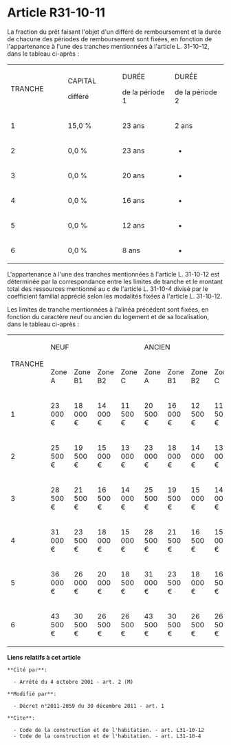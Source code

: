 # Article R31-10-11

La fraction du prêt faisant l'objet d'un différé de remboursement et la durée de chacune des périodes de remboursement sont
fixées, en fonction de l'appartenance à l'une des tranches mentionnées à l'article L. 31-10-12, dans le tableau ci-après : 

<table>
  <tbody>
    <tr>
      <td width="170">

TRANCHE 

</td>
      <td width="170">

CAPITAL

différé 

</td>
      <td width="170">

DURÉE

de la période 1 

</td>
      <td width="170">

DURÉE

de la période 2 

</td>
    </tr>
    <tr>
      <td width="170">

1 

</td>
      <td width="170">

15,0 % 

</td>
      <td width="170">

23 ans 

</td>
      <td width="170">

2 ans 

</td>
    </tr>
    <tr>
      <td width="170">

2 

</td>
      <td width="170">

0,0 % 

</td>
      <td width="170">

23 ans

</td>
      <td width="170">

-

</td>
    </tr>
    <tr>
      <td width="170">

3 

</td>
      <td width="170">

0,0 % 

</td>
      <td width="170">

20 ans

</td>
      <td width="170">

-

</td>
    </tr>
    <tr>
      <td width="170">

4 

</td>
      <td width="170">

0,0 % 

</td>
      <td width="170">

16 ans

</td>
      <td width="170">

-

</td>
    </tr>
    <tr>
      <td width="170">

5 

</td>
      <td width="170">

0,0 % 

</td>
      <td width="170">

12 ans

</td>
      <td width="170">

-

</td>
    </tr>
    <tr>
      <td width="170">

6 

</td>
      <td width="170">

0,0 % 

</td>
      <td width="170">

8 ans

</td>
      <td width="170">

-

</td>
    </tr>
  </tbody>
</table>

L'appartenance à l'une des tranches mentionnées à l'article L. 31-10-12 est déterminée par la correspondance entre les
limites de tranche et le montant total des ressources mentionné au c de l'article L. 31-10-4 divisé par le coefficient
familial apprécié selon les modalités fixées à l'article L. 31-10-12. 

Les limites de tranche mentionnées à l'alinéa précédent sont fixées, en fonction du caractère neuf ou ancien du logement et
de sa localisation, dans le tableau ci-après : 

<table>
  <tbody>
    <tr>
      <td rowspan="2">

TRANCHE

</td>
      <td colspan="4">

NEUF

</td>
      <td colspan="4">

ANCIEN

</td>
    </tr>
    <tr>
      <td>

Zone A 

</td>
      <td>

Zone B1 

</td>
      <td>

Zone B2 

</td>
      <td>

Zone C 

</td>
      <td>

Zone A 

</td>
      <td>

Zone B1 

</td>
      <td>

Zone B2 

</td>
      <td>

Zone C 

</td>
    </tr>
    <tr>
      <td>

1 

</td>
      <td>

23 000 € 

</td>
      <td>

18 000 € 

</td>
      <td>

14 000 € 

</td>
      <td>

11 500 € 

</td>
      <td>

20 500 € 

</td>
      <td>

16 000 € 

</td>
      <td>

12 500 € 

</td>
      <td>

11 500 € 

</td>
    </tr>
    <tr>
      <td>

2 

</td>
      <td>

25 500 € 

</td>
      <td>

19 500 € 

</td>
      <td>

15 000 € 

</td>
      <td>

13 000 € 

</td>
      <td>

23 000 € 

</td>
      <td>

18 000 € 

</td>
      <td>

14 000 € 

</td>
      <td>

13 000 € 

</td>
    </tr>
    <tr>
      <td>

3 

</td>
      <td>

28 500 € 

</td>
      <td>

21 500 € 

</td>
      <td>

16 500 € 

</td>
      <td>

14 000 € 

</td>
      <td>

25 500 € 

</td>
      <td>

19 500 € 

</td>
      <td>

15 000 € 

</td>
      <td>

14 000 € 

</td>
    </tr>
    <tr>
      <td>

4 

</td>
      <td>

31 000 € 

</td>
      <td>

23 500 € 

</td>
      <td>

18 000 € 

</td>
      <td>

15 000 € 

</td>
      <td>

28 500 € 

</td>
      <td>

21 500 € 

</td>
      <td>

16 500 € 

</td>
      <td>

15 000 € 

</td>
    </tr>
    <tr>
      <td>

5 

</td>
      <td>

36 000 € 

</td>
      <td>

26 000 € 

</td>
      <td>

20 000 € 

</td>
      <td>

18 500 € 

</td>
      <td>

31 000 € 

</td>
      <td>

23 500 € 

</td>
      <td>

18 000 € 

</td>
      <td>

16 500 € 

</td>
    </tr>
    <tr>
      <td>

6 

</td>
      <td>

43 500 € 

</td>
      <td>

30 500 € 

</td>
      <td>

26 500 € 

</td>
      <td>

26 500 € 

</td>
      <td>

43 500 € 

</td>
      <td>

30 500 € 

</td>
      <td>

26 500 € 

</td>
      <td>

26 500 €

</td>
    </tr>
  </tbody>
</table>

**Liens relatifs à cet article**

	**Cité par**:

	  - Arrêté du 4 octobre 2001 - art. 2 (M)

	**Modifié par**:

	  - Décret n°2011-2059 du 30 décembre 2011 - art. 1

	**Cite**:

	  - Code de la construction et de l'habitation. - art. L31-10-12
	  - Code de la construction et de l'habitation. - art. L31-10-4
